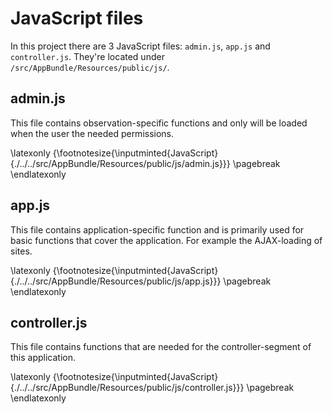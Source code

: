 # JavaScript files

In this project there are 3 JavaScript files: `admin.js`, `app.js` and `controller.js`.
They're located under `/src/AppBundle/Resources/public/js/`.


## admin.js

This file contains observation-specific functions and only will be loaded when the user the needed permissions.

\latexonly
{\footnotesize{\inputminted{JavaScript}{./../../src/AppBundle/Resources/public/js/admin.js}}}
\pagebreak
\endlatexonly


## app.js

This file contains application-specific function and is primarily used for basic functions that cover the application.
For example the AJAX-loading of sites.

\latexonly
{\footnotesize{\inputminted{JavaScript}{./../../src/AppBundle/Resources/public/js/app.js}}}
\pagebreak
\endlatexonly


## controller.js

This file contains functions that are needed for the controller-segment of this application.

\latexonly
{\footnotesize{\inputminted{JavaScript}{./../../src/AppBundle/Resources/public/js/controller.js}}}
\pagebreak
\endlatexonly

